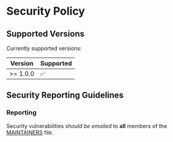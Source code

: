 # Security Policy

## Supported Versions

Currently supported versions:

| Version  | Supported |
| -------- | --------- |
| >= 1.0.0 | &#x2705;  |

## Security Reporting Guidelines

### Reporting

Security vulnerabilities *should be emailed* to **all** members of the [MAINTAINERS](MAINTAINERS) file.
